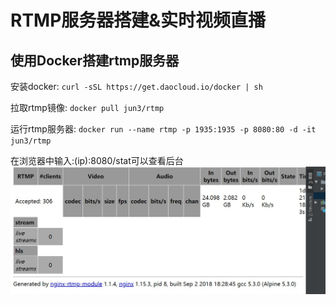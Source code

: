 # RTMP服务器搭建&实时视频直播
## 使用Docker搭建rtmp服务器
安装docker:
`curl -sSL https://get.daocloud.io/docker | sh`

拉取rtmp镜像:
`docker pull jun3/rtmp`

运行rtmp服务器:
`docker run --name rtmp -p 1935:1935 -p 8080:80 -d -it jun3/rtmp`

在浏览器中输入:(ip):8080/stat可以查看后台
![1](https://github.com/moshangzhe/rtmp/blob/master/picture/1.jpg)